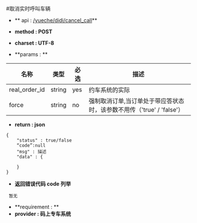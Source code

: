 #取消实时呼叫车辆

* ** api : [/yueche/didi/cancel_call](/yueche/didi/cancel_call)** 

* **method : POST**

* **charset : UTF-8**

* **params : **

| 名称|类型| 必选 | 描述|
| -- | -- | -- | -- |
| real_order_id  | string | yes | 约车系统的实际|
|force|string|no|强制取消订单,当订单处于带应答状态时，该参数不用传（'true' / 'false'）|


* **return : json**

```
{
    "status" : true/false
    “code”:null
    "msg" : 描述
    "data" : {

    }
}
```
* **返回错误代码 code 列举**

```
 暂无

```


* **requirement : **
* **provider : 码上专车系统**
